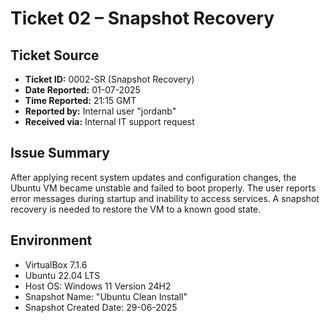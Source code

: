 # Ticket 02 – Snapshot Recovery

## Ticket Source
- **Ticket ID:** 0002-SR (Snapshot Recovery)
- **Date Reported:** 01-07-2025
- **Time Reported:** 21:15 GMT
- **Reported by:** Internal user "jordanb"
- **Received via:** Internal IT support request

## Issue Summary
After applying recent system updates and configuration changes, the Ubuntu VM became unstable and failed to boot properly. The user reports error messages during startup and inability to access services. A snapshot recovery is needed to restore the VM to a known good state.

## Environment
- VirtualBox 7.1.6
- Ubuntu 22.04 LTS
- Host OS: Windows 11 Version 24H2
- Snapshot Name: "Ubuntu Clean Install"
- Snapshot Created Date: 29-06-2025
